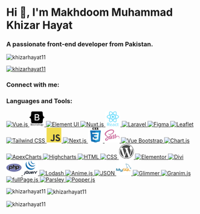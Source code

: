 <h1 align="left">Hi 👋, I'm Makhdoom Muhammad Khizar Hayat</h1>
<h3 align="left">A passionate front-end developer from Pakistan.</h3>

<p align="left"> <img src="https://komarev.com/ghpvc/?username=khizarhayat11&label=Profile%20views&color=0e75b6&style=flat" alt="khizarhayat11" /> </p>

<p align="left"> <a href="https://github.com/ryo-ma/github-profile-trophy"><img src="https://github-profile-trophy.vercel.app/?username=khizarhayat11" alt="khizarhayat11" /></a> </p>

<h3 align="left">Connect with me:</h3>
<p align="left">
</p>

<h3 align="left">Languages and Tools:</h3>
<p align="left">
    <a href="https://vuejs.org" target="_blank" rel="noreferrer">
        <img src="https://vuejs.org/images/logo.png" alt="Vue.js" width="40" height="40"/>
    </a>
    <a href="https://getbootstrap.com" target="_blank" rel="noreferrer">
        <img src="https://raw.githubusercontent.com/devicons/devicon/master/icons/bootstrap/bootstrap-plain-wordmark.svg" alt="Bootstrap" width="40" height="40"/>
    </a>
    <a href="https://element.eleme.io" target="_blank" rel="noreferrer">
        <img src="https://seeklogo.com/images/E/element-ui-logo-A640D7E503-seeklogo.com.png" alt="Element UI" width="40" height="40"/>
    </a>
    <a href="https://nuxtjs.org" target="_blank" rel="noreferrer">
        <img src="https://s3-alpha.figma.com/profile/bbc5586a-c675-4ff4-90d0-d56b4d075671" alt="Nuxt.js" width="40" height="40"/>
    </a>
    <a href="https://reactjs.org/" target="_blank" rel="noreferrer">
        <img src="https://raw.githubusercontent.com/devicons/devicon/master/icons/react/react-original-wordmark.svg" alt="React" width="40" height="40"/>
    </a>
    <a href="https://laravel.com/" target="_blank" rel="noreferrer">
        <img src="https://laravel.com/img/logotype.min.svg" alt="Laravel" width="40" height="40"/>
    </a>
    <a href="https://www.figma.com" target="_blank" rel="noreferrer">
        <img src="https://cdn.iconscout.com/icon/free/png-512/free-figma-3521426-2944870.png?f=webp&w=256" alt="Figma" width="40" height="40"/>
    </a>
    <a href="https://leafletjs.com" target="_blank" rel="noreferrer">
        <img src="https://leafletjs.com/docs/images/logo.png" alt="Leaflet" width="40" height="40"/>
    </a>
    <a href="https://tailwindcss.com" target="_blank" rel="noreferrer">
        <img src="https://cdn.iconscout.com/icon/free/png-512/free-tailwind-css-5285308-4406745.png?f=webp&w=256" alt="Tailwind CSS" width="40" height="40"/>
    </a>
    <a href="https://developer.mozilla.org/en-US/docs/Web/JavaScript" target="_blank" rel="noreferrer">
        <img src="https://raw.githubusercontent.com/devicons/devicon/master/icons/javascript/javascript-original.svg" alt="JavaScript" width="40" height="40"/>
    </a>
    <a href="https://nextjs.org" target="_blank" rel="noreferrer">
        <img src="https://nextjs.org/static/favicon/favicon-32x32.png" alt="Next.js" width="40" height="40"/>
    </a>
    <a href="https://www.w3.org/Style/CSS/Overview.en.html" target="_blank" rel="noreferrer">
        <img src="https://raw.githubusercontent.com/devicons/devicon/master/icons/css3/css3-original-wordmark.svg" alt="CSS" width="40" height="40"/>
    </a>
    <a href="https://sass-lang.com" target="_blank" rel="noreferrer">
        <img src="https://raw.githubusercontent.com/devicons/devicon/master/icons/sass/sass-original.svg" alt="SCSS" width="40" height="40"/>
    </a>
    <a href="https://bootstrap-vue.org" target="_blank" rel="noreferrer">
        <img src="https://bootstrap-vue.org/_nuxt/icons/icon_512x512.67aef2.png" alt="Vue Bootstrap" width="40" height="40"/>
    </a>
    <a href="https://www.chartjs.org" target="_blank" rel="noreferrer">
        <img src="https://www.chartjs.org/img/chartjs-logo.svg" alt="Chart.js" width="40" height="40"/>
    </a>
    <a href="https://apexcharts.com" target="_blank" rel="noreferrer">
        <img src="https://apexcharts.com/wp-content/themes/apexcharts/img/apexcharts-logo-white-trimmed.svg" alt="ApexCharts" width="40" height="40"/>
    </a>
    <a href="https://www.highcharts.com" target="_blank" rel="noreferrer">
        <img src="https://static-00.iconduck.com/assets.00/highcharts-icon-1024x975-zhmlnjxt.png" alt="Highcharts" width="40" height="40"/>
    </a>
    <a href="https://www.w3schools.com/html/" target="_blank" rel="noreferrer">
        <img src="https://upload.wikimedia.org/wikipedia/commons/6/61/HTML5_logo_and_wordmark.svg" alt="HTML" width="40" height="40"/>
    </a>
    <a href="https://www.w3schools.com/css/" target="_blank" rel="noreferrer">
        <img src="https://upload.wikimedia.org/wikipedia/commons/d/d5/CSS3_logo_and_wordmark.svg" alt="CSS" width="40" height="40"/>
    </a>
    <a href="https://wordpress.org/" target="_blank" rel="noreferrer">
        <img src="https://raw.githubusercontent.com/devicons/devicon/master/icons/wordpress/wordpress-plain.svg" alt="WordPress" width="40" height="40"/>
    </a>
    <a href="https://elementor.com" target="_blank" rel="noreferrer">
        <img src="https://cdn4.iconfinder.com/data/icons/logos-and-brands/512/109_Elementor_logo_logos-512.png" alt="Elementor" width="40" height="40"/>
    </a>
    <a href="https://www.elegantthemes.com/" target="_blank" rel="noreferrer">
        <img src="https://cryptologos.cc/logos/divi-divi-logo.png" alt="Divi" width="40" height="40"/>
    </a>
    <a href="https://www.php.net/" target="_blank" rel="noreferrer">
        <img src="https://raw.githubusercontent.com/devicons/devicon/master/icons/php/php-original.svg" alt="PHP" width="40" height="40"/>
    </a>
    <a href="https://jquery.com/" target="_blank" rel="noreferrer">
        <img src="https://raw.githubusercontent.com/devicons/devicon/master/icons/jquery/jquery-original-wordmark.svg" alt="jQuery" width="40" height="40"/>
    </a>
    <a href="https://lodash.com/" target="_blank" rel="noreferrer">
        <img src="https://lodash.com/assets/img/lodash.svg" alt="Lodash" width="40" height="40"/>
    </a>
    <a href="https://animejs.com/" target="_blank" rel="noreferrer">
        <img src="https://www.mrwpress.com/wp-content/uploads/2022/08/animejs.jpg" alt="Anime.js" width="40" height="40"/>
    </a>
    <a href="https://www.json.org/" target="_blank" rel="noreferrer">
        <img src="https://cdn-icons-png.flaticon.com/512/136/136443.png" alt="JSON" width="40" height="40"/>
    </a>
    <a href="https://www.w3schools.com/sql/" target="_blank" rel="noreferrer">
        <img src="https://raw.githubusercontent.com/devicons/devicon/master/icons/mysql/mysql-original-wordmark.svg" alt="SQL" width="40" height="40"/>
    </a>
    <a href="https://glimmerjs.com/" target="_blank" rel="noreferrer">
        <img src="https://avatars.githubusercontent.com/u/12507140?s=280&v=4" alt="Glimmer" width="40" height="40"/>
    </a>
    <a href="https://sarcadass.github.io/granim.js/" target="_blank" rel="noreferrer">
        <img src="https://sarcadass.github.io/granim.js/images/granim-logo.svg" alt="Granim.js" width="40" height="40"/>
    </a>
    <a href="https://alvarotrigo.com/fullPage/" target="_blank" rel="noreferrer">
        <img src="https://alvarotrigo.com/fullPage/imgs/logo.png" alt="fullPage.js" width="40" height="40"/>
    </a>
    <a href="https://parsleyjs.org/" target="_blank" rel="noreferrer">
        <img src="https://parsleyjs.org/assets/images/logo.svg" alt="Parsley" width="40" height="40"/>
    </a>
    <a href="https://popper.js.org/" target="_blank" rel="noreferrer">
        <img src="https://popper.js.org/popover-icons/assets/img/pp-64-white.png" alt="Popper.js" width="40" height="40"/>
    </a>
</p>

<p><img align="left" src="https://github-readme-stats.vercel.app/api/top-langs?username=khizarhayat11&show_icons=true&locale=en&layout=compact" alt="khizarhayat11" /></p>

<p>&nbsp;<img align="center" src="https://github-readme-stats.vercel.app/api?username=khizarhayat11&show_icons=true&locale=en" alt="khizarhayat11" /> </p>

<p><img align="center" src="https://github-readme-streak-stats.herokuapp.com/?user=khizarhayat11&" alt="khizarhayat11" /></p>
